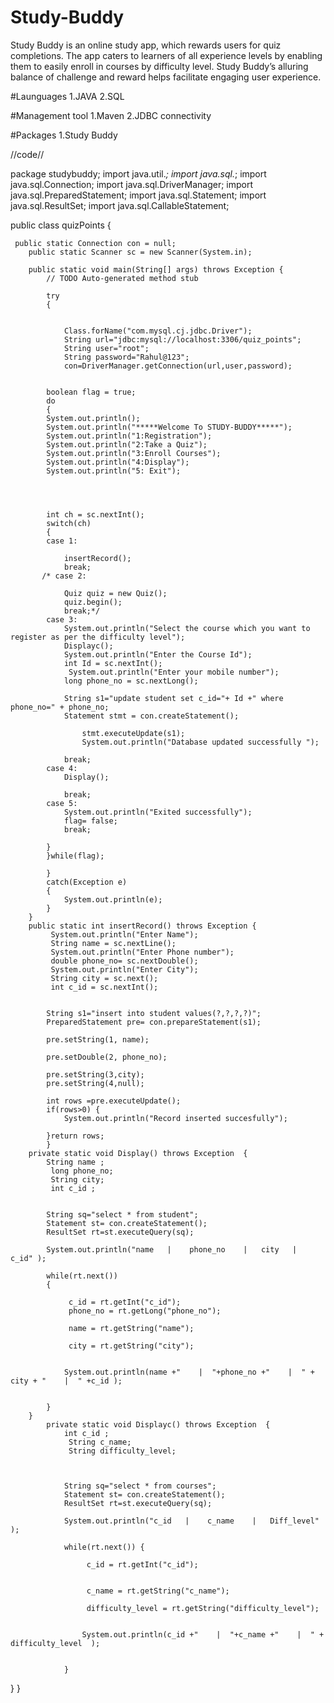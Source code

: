 # Study-Buddy
Study Buddy is an online study app, which rewards users for quiz completions. The app caters to learners of all experience levels by enabling them to easily enroll in courses by difficulty level. Study Buddy’s alluring balance of challenge and reward helps facilitate engaging user experience.

#Launguages
	1.JAVA
	2.SQL

#Management tool
	1.Maven
	2.JDBC connectivity
	
#Packages
	1.Study Buddy





//code//

package studybuddy;
import java.util.*;
import java.sql.*;
import java.sql.Connection;
import java.sql.DriverManager;
import java.sql.PreparedStatement;
import java.sql.Statement;
import java.sql.ResultSet;
import java.sql.CallableStatement;


public class quizPoints {
	
	 public static Connection con = null;
		public static Scanner sc = new Scanner(System.in);
		
		public static void main(String[] args) throws Exception {
			// TODO Auto-generated method stub
		
			try
			{
			
			
				Class.forName("com.mysql.cj.jdbc.Driver");
				String url="jdbc:mysql://localhost:3306/quiz_points";
				String user="root";
				String password="Rahul@123";
				con=DriverManager.getConnection(url,user,password);	
				
				
			boolean flag = true;	
			do
			{
			System.out.println();
			System.out.println("*****Welcome To STUDY-BUDDY*****");
			System.out.println("1:Registration");
			System.out.println("2:Take a Quiz");
			System.out.println("3:Enroll Courses");
			System.out.println("4:Display");
			System.out.println("5: Exit");
			
			
			 
			
			int ch = sc.nextInt();
			switch(ch)
			{
			case 1: 
				
				insertRecord();
				break;
	       /* case 2: 
				
	        	Quiz quiz = new Quiz();
	            quiz.begin();
				break;*/
	        case 3:
	        	System.out.println("Select the course which you want to register as per the difficulty level");
	        	Displayc();
	        	System.out.println("Enter the Course Id");
	        	int Id = sc.nextInt();
	        	 System.out.println("Enter your mobile number");
	            long phone_no = sc.nextLong();
	        	
	            String s1="update student set c_id="+ Id +" where phone_no=" + phone_no;
	            Statement stmt = con.createStatement();
	                
	                stmt.executeUpdate(s1);
	                System.out.println("Database updated successfully ");
	    		
	        	break;
	        case 4:
	        	Display();
	        	
	        	break;
	        case 5:
	        	System.out.println("Exited successfully");
	        	flag= false;
	        	break;
	        	
			}
			}while(flag);
			
			}
			catch(Exception e)
			{
				System.out.println(e);
			}
		}
		public static int insertRecord() throws Exception {
			 System.out.println("Enter Name");
			 String name = sc.nextLine();
			 System.out.println("Enter Phone number");
			 double phone_no= sc.nextDouble();
			 System.out.println("Enter City");
			 String city = sc.next();
			 int c_id = sc.nextInt();
			 
			 
			String s1="insert into student values(?,?,?,?)";
			PreparedStatement pre= con.prepareStatement(s1);
		
			pre.setString(1, name);
			
			pre.setDouble(2, phone_no);
			
			pre.setString(3,city);
			pre.setString(4,null);
			
			int rows =pre.executeUpdate();
			if(rows>0) {
				System.out.println("Record inserted succesfully");
				
			}return rows;
			}
		private static void Display() throws Exception  {
			String name ;
			 long phone_no;
			 String city;
			 int c_id ;
			 
			 
			String sq="select * from student";
			Statement st= con.createStatement();
			ResultSet rt=st.executeQuery(sq);
			
			System.out.println("name   |    phone_no    |   city   |    c_id" );
			
			while(rt.next()) 
			{
				
				 c_id = rt.getInt("c_id");
				 phone_no = rt.getLong("phone_no");
				
				 name = rt.getString("name");
				
				 city = rt.getString("city");
				
				
				System.out.println(name +"    |  "+phone_no +"    |  " + city + "    |  " +c_id );
				
				
			}
		}
			private static void Displayc() throws Exception  {
				int c_id ;
				 String c_name;
				 String difficulty_level;
				
				 
				 
				String sq="select * from courses";
				Statement st= con.createStatement();
				ResultSet rt=st.executeQuery(sq);
				
				System.out.println("c_id   |    c_name    |   Diff_level" );
				  
				while(rt.next()) {
					
					 c_id = rt.getInt("c_id");
					 
					
					 c_name = rt.getString("c_name");
					
					 difficulty_level = rt.getString("difficulty_level");
					
					
					System.out.println(c_id +"    |  "+c_name +"    |  " + difficulty_level  );
					
					
				} 
}
}

	
		
	




